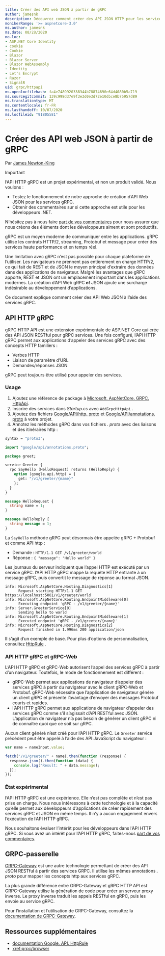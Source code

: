 ```yaml
---
title: Créer des API web JSON à partir de gRPC
author: jamesnk
description: Découvrez comment créer des API JSON HTTP pour les services gRPC.
monikerRange: '>= aspnetcore-3.0'
ms.author: jamesnk
ms.date: 08/28/2020
no-loc:
- ASP.NET Core Identity
- cookie
- Cookie
- Blazor
- Blazor Server
- Blazor WebAssembly
- Identity
- Let's Encrypt
- Razor
- SignalR
uid: grpc/httpapi
ms.openlocfilehash: fa4e7489920338344b78874690e64d4080b5a719
ms.sourcegitcommit: 139c998d37e9f3e3d0e3d72e10dbce8b75957d89
ms.translationtype: MT
ms.contentlocale: fr-FR
ms.lasthandoff: 10/07/2020
ms.locfileid: "91805581"
---
```

# <a name="create-json-web-apis-from-grpc"></a>Créer des API web JSON à partir de gRPC

Par [James Newton-King](https://twitter.com/jamesnk)

> [!IMPORTANT]
> l’API HTTP gRPC est un projet expérimental, et non un produit validé. Nous voulons :
>
> * Testez le fonctionnement de notre approche de création d’API Web JSON pour les services gRPC.
> * Obtenir des commentaires sur si cette approche est utile pour les développeurs .NET.
>
> N’hésitez pas à nous faire [part de vos commentaires](https://github.com/grpc/grpc-dotnet/issues/167) pour nous assurer que nous créons des éléments dont les développeurs aiment et sont productifs.

gRPC est un moyen moderne de communiquer entre les applications. gRPC utilise les contrats HTTP/2, streaming, Protobuf et message pour créer des services haute performance et en temps réel.

Une limitation avec gRPC n’est pas possible pour chaque plateforme de l’utiliser. Les navigateurs ne prennent pas entièrement en charge HTTP/2, ce qui fait de REST et de JSON le moyen principal d’extraire des données dans des applications de navigateur. Malgré les avantages que gRPC apporte, REST et JSON ont un emplacement important dans les applications modernes. La création d’API Web gRPC ***et*** JSON ajoute une surcharge indésirable au développement d’applications.

Ce document explique comment créer des API Web JSON à l’aide des services gRPC.

## <a name="grpc-http-api"></a>API HTTP gRPC

gRPC HTTP API est une extension expérimentale de ASP.NET Core qui crée des API JSON RESTful pour gRPC services. Une fois configuré, l’API HTTP gRPC permet aux applications d’appeler des services gRPC avec des concepts HTTP familiers :

* Verbes HTTP
* Liaison de paramètre d’URL
* Demandes/réponses JSON

gRPC peut toujours être utilisé pour appeler des services.

### <a name="usage"></a>Usage

1. Ajoutez une référence de package à [Microsoft. AspNetCore. GRPC. HttpApi](https://www.nuget.org/packages/Microsoft.AspNetCore.Grpc.HttpApi).
1. Inscrire des services dans *Startup.cs* avec `AddGrpcHttpApi` .
1. Ajoutez des fichiers [Google/API/http. proto](https://github.com/aspnet/AspLabs/blob/c1e59cacf7b9606650d6ec38e54fa3a82377f360/src/GrpcHttpApi/sample/Proto/google/api/http.proto) et [Google/API/annotations. proto](https://github.com/aspnet/AspLabs/blob/c1e59cacf7b9606650d6ec38e54fa3a82377f360/src/GrpcHttpApi/sample/Proto/google/api/annotations.proto) à votre projet.
1. Annotez les méthodes gRPC dans vos fichiers *. proto* avec des liaisons et des itinéraires http :

```protobuf
syntax = "proto3";

import "google/api/annotations.proto";

package greet;

service Greeter {
  rpc SayHello (HelloRequest) returns (HelloReply) {
    option (google.api.http) = {
      get: "/v1/greeter/{name}"
    };
  }
}

message HelloRequest {
  string name = 1;
}

message HelloReply {
  string message = 1;
}
```

La `SayHello` méthode gRPC peut désormais être appelée gRPC + Protobuf et comme API http :

* Demande : `HTTP/1.1 GET /v1/greeter/world`
* Réponse : `{ "message": "Hello world" }`

Les journaux du serveur indiquent que l’appel HTTP est exécuté par un service gRPC. l’API HTTP gRPC mappe la requête HTTP entrante à un message gRPC, puis convertit le message de réponse au format JSON.

```
info: Microsoft.AspNetCore.Hosting.Diagnostics[1]
      Request starting HTTP/1.1 GET https://localhost:5001/v1/greeter/world
info: Microsoft.AspNetCore.Routing.EndpointMiddleware[0]
      Executing endpoint 'gRPC - /v1/greeter/{name}'
info: Server.GreeterService[0]
      Sending hello to world
info: Microsoft.AspNetCore.Routing.EndpointMiddleware[1]
      Executed endpoint 'gRPC - /v1/greeter/{name}'
info: Microsoft.AspNetCore.Hosting.Diagnostics[2]
      Request finished in 1.996ms 200 application/json
```

Il s’agit d’un exemple de base. Pour plus d’options de personnalisation, consultez [HttpRule](https://cloud.google.com/service-infrastructure/docs/service-management/reference/rpc/google.api#google.api.HttpRule) .

### <a name="grpc-http-api-vs-grpc-web"></a>API HTTP gRPC et gRPC-Web

L’API HTTP gRPC et gRPC-Web autorisent l’appel des services gRPC à partir d’un navigateur. Toutefois, le mode de fonctionnement est différent :

* gRPC-Web permet aux applications de navigateur d’appeler des services gRPC à partir du navigateur avec le client gRPC-Web et Protobuf. gRPC-Web nécessite que l’application de navigateur génère un client gRPC et présente l’avantage d’envoyer des messages Protobuf courts et rapides.
* l’API HTTP gRPC permet aux applications de navigateur d’appeler des services gRPC comme s’il s’agissait d’API RESTful avec JSON. L’application de navigateur n’a pas besoin de générer un client gRPC ni de connaître quoi que ce soit sur gRPC.

Aucun client généré n’est créé pour l’API HTTP gRPC. Le `Greeter` service précédent peut être appelé à l’aide des API JavaScript du navigateur :

```javascript
var name = nameInput.value;

fetch("/v1/greeter/" + name).then(function (response) {
  response.json().then(function (data) {
    console.log("Result: " + data.message);
  });
});
```

### <a name="experimental-status"></a>État expérimental

l’API HTTP gRPC est une expérience. Elle n’est pas complète et n’est pas prise en charge. Nous nous intéressons à cette technologie et à la capacité qu’elle permet aux développeurs d’applications de créer rapidement des services gRPC et JSON en même temps. Il n’y a aucun engagement envers l’exécution de l’API HTTP gRPC.

Nous souhaitons évaluer l’intérêt pour les développeurs dans l’API HTTP gRPC. Si vous avez un intérêt pour l’API HTTP gRPC, faites-nous [part de vos commentaires](https://github.com/grpc/grpc-dotnet/issues/167).

## <a name="grpc-gateway"></a>GRPC-passerelle

[GRPC-Gateway](https://grpc-ecosystem.github.io/grpc-gateway/) est une autre technologie permettant de créer des API JSON RESTful à partir des services GRPC. Il utilise les mêmes annotations *. proto* pour mapper les concepts http aux services gRPC.

La plus grande différence entre GRPC-Gateway et gRPC HTTP API est GRPC-Gateway utilise la génération de code pour créer un serveur proxy inverse. Le proxy inverse traduit les appels RESTful en gRPC, puis les envoie au service gRPC.

Pour l’installation et l’utilisation de GRPC-Gateway, consultez la [documentation de GRPC-Gateway](https://grpc-ecosystem.github.io/grpc-gateway/docs/usage.html).

## <a name="additional-resources"></a>Ressources supplémentaires

* [documentation Google. API. HttpRule](https://cloud.google.com/service-infrastructure/docs/service-management/reference/rpc/google.api#google.api.HttpRule)
* <xref:grpc/browser>
